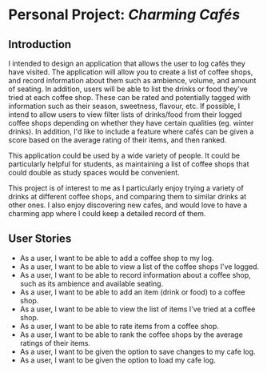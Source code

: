 # Personal Project: *Charming Cafés*

## Introduction

I intended to design an application that allows the user to log cafés they have visited.
The application will allow you to create a list of coffee shops, and record information about them such as ambience, 
volume, and amount of seating. In addition, users will be able to list the drinks or food they've tried at each 
coffee shop. These can be rated and potentially tagged with information such as their season, sweetness, flavour, 
etc. If possible, I intend to allow users to view filter lists of drinks/food from their logged coffee shops
depending on whether they have certain qualities (eg. winter drinks). In addition, I'd like to include a feature 
where cafés can be given a score based on the average rating of their items, and then ranked. 

This application could be used by a wide variety of people. It could be particularly helpful for students, as 
maintaining a list of coffee shops that could double as study spaces would be convenient.

This project is of interest to me as I particularly enjoy trying a variety of drinks at different coffee shops,
and comparing them to similar drinks at other ones. I also enjoy discovering new cafes, and would love to have
a charming app where I could keep a detailed record of them.

## User Stories

- As a user, I want to be able to add a coffee shop to my log.
- As a user, I want to be able to view a list of the coffee shops I've logged.
- As a user, I want to be able to record information about a coffee shop, such as its ambience and available seating.
- As a user, I want to be able to add an item (drink or food) to a coffee shop.
- As a user, I want to be able to view the list of items I've tried at a coffee shop.
- As a user, I want to be able to rate items from a coffee shop.
- As a user, I want to be able to rank the coffee shops by the average ratings of their items.
- As a user, I want to be given the option to save changes to my cafe log.
- As a user, I want to be given the option to load my cafe log.

